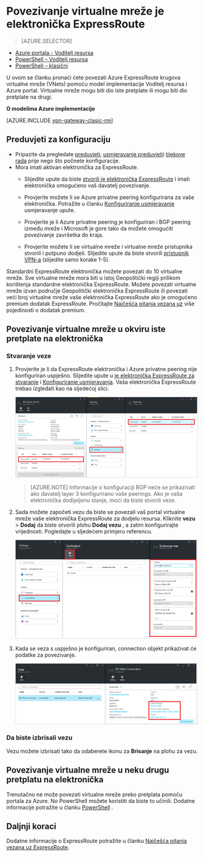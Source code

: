 <properties
   pageTitle="Povezivanje virtualne mreže je elektronička ExpressRoute pomoću model implementacije Voditelj resursa i Azure portal | Microsoft Azure"
   description="Ovaj dokument sadrži pregled načina da biste se povezali virtualne mreže (VNets) ExpressRoute krugova."
   services="expressroute"
   documentationCenter="na"
   authors="cherylmc"
   manager="carmonm"
   editor=""
   tags="azure-resource-manager"/>
<tags
   ms.service="expressroute"
   ms.devlang="na"
   ms.topic="article"
   ms.tgt_pltfrm="na"
   ms.workload="infrastructure-services"
   ms.date="10/10/2016"
   ms.author="cherylmc" />

# <a name="link-a-virtual-network-to-an-expressroute-circuit"></a>Povezivanje virtualne mreže je elektronička ExpressRoute

> [AZURE.SELECTOR]
- [Azure portala - Voditelj resursa](expressroute-howto-linkvnet-portal-resource-manager.md)
- [PowerShell – Voditelj resursa](expressroute-howto-linkvnet-arm.md)
- [PowerShell – klasični](expressroute-howto-linkvnet-classic.md)



U ovom se članku pronaći ćete povezati Azure ExpressRoute krugova virtualne mreže (VNets) pomoću model implementacije Voditelj resursa i Azure portal. Virtualne mreže mogu biti dio iste pretplate ili mogu biti dio pretplate na drugi.


**O modelima Azure implementacije**

[AZURE.INCLUDE [vpn-gateway-clasic-rm](../../includes/vpn-gateway-classic-rm-include.md)]

## <a name="configuration-prerequisites"></a>Preduvjeti za konfiguraciju

- Pripazite da pregledate [preduvjeti](expressroute-prerequisites.md), [usmjeravanje preduvjeti](expressroute-routing.md)i [tijekove rada](expressroute-workflows.md) prije nego što počnete konfiguracije.
- Mora imati aktivan elektronička za ExpressRoute.
    - Slijedite upute da biste [stvorili je elektronička ExpressRoute](expressroute-howto-circuit-arm.md) i imati elektronička omogućeno vaš davatelj povezivanje.

    - Provjerite možete li se Azure privatne peering konfigurirana za vaše elektronička. Potražite u članku [Konfiguriranje usmjeravanje](expressroute-howto-routing-portal-resource-manager.md) usmjeravanje upute.

    - Provjerite je li Azure privatne peering je konfiguriran i BGP peering između mreže i Microsoft je gore tako da možete omogućiti povezivanje završetka do kraja.

    - Provjerite možete li se virtualne mreže i virtualne mreže pristupnika stvorili i potpuno dodjeli. Slijedite upute da biste stvorili [pristupnik VPN-a](../articles/vpn-gateway/vpn-gateway-howto-site-to-site-resource-manager-portal.md) (slijedite samo korake 1-5).

Standardni ExpressRoute elektronička možete povezati do 10 virtualne mreže. Sve virtualne mreže mora biti u istoj Geopolitički regiji prilikom korištenja standardne elektronička ExpressRoute. Možete povezati virtualne mreže izvan područje Geopolitički elektronička ExpressRoute ili povezati veći broj virtualne mreže vaše elektronička ExpressRoute ako je omogućeno premium dodatak ExpressRoute. Pročitajte [Najčešća pitanja vezana uz](expressroute-faqs.md) više pojedinosti o dodatak premium.

## <a name="connect-a-virtual-network-in-the-same-subscription-to-a-circuit"></a>Povezivanje virtualne mreže u okviru iste pretplate na elektronička


### <a name="to-create-a-connection"></a>Stvaranje veze

1. Provjerite je li da ExpressRoute elektronička i Azure privatne peering nije konfiguriran uspješno. Slijedite upute u [je elektronička ExpressRoute za stvaranje](expressroute-howto-circuit-arm.md) i [Konfiguriranje usmjeravanja](expressroute-howto-routing-arm.md). Vaša elektronička ExpressRoute trebao izgledati kao na sljedećoj slici.

    ![Snimka zaslona elektronička ExpressRoute](./media/expressroute-howto-linkvnet-portal-resource-manager/routing1.png)

    >[AZURE.NOTE] Informacije o konfiguraciji BGP neće se prikazivati ako davatelj layer 3 konfigurirano vaše peerings. Ako je vaša elektronička dodijeljenu stanje, moći da biste stvorili veze.

2. Sada možete započeti vezu da biste se povezali vaš portal virtualne mreže vaše elektronička ExpressRoute za dodjelu resursa. Kliknite **vezu** > **Dodaj** da biste otvorili plohu **Dodaj vezu** , a zatim konfigurirajte vrijednosti. Pogledajte u sljedećem primjeru referencu.


    ![Dodavanje veze snimka](./media/expressroute-howto-linkvnet-portal-resource-manager/samesub1.png)  


3. Kada se veza s uspješno je konfiguriran, connection objekt prikazivat će podatke za povezivanje.

    ![Snimka zaslona veze objekta](./media/expressroute-howto-linkvnet-portal-resource-manager/samesub2.png)


### <a name="to-delete-a-connection"></a>Da biste izbrisali vezu

Vezu možete izbrisati tako da odaberete ikonu za **Brisanje** na plohu za vezu.

## <a name="connect-a-virtual-network-in-a-different-subscription-to-a-circuit"></a>Povezivanje virtualne mreže u neku drugu pretplatu na elektronička

Trenutačno ne može povezati virtualne mreže preko pretplata pomoću portala za Azure. No PowerShell možete koristiti da biste to učinili. Dodatne informacije potražite u članku [PowerShell](expressroute-howto-linkvnet-arm.md) .

## <a name="next-steps"></a>Daljnji koraci

Dodatne informacije o ExpressRoute potražite u članku [Najčešća pitanja vezana uz ExpressRoute](expressroute-faqs.md).
